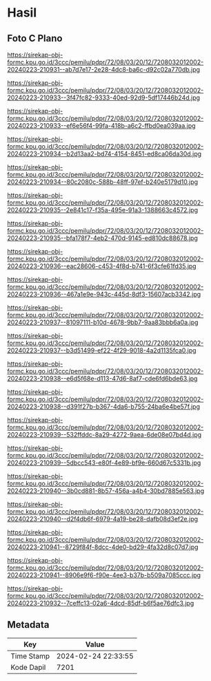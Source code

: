 # Hasil

## Foto C Plano

https://sirekap-obj-formc.kpu.go.id/3ccc/pemilu/pdpr/72/08/03/20/12/7208032012002-20240223-210931--ab7d7e17-2e28-4dc8-ba6c-d92c02a770db.jpg

https://sirekap-obj-formc.kpu.go.id/3ccc/pemilu/pdpr/72/08/03/20/12/7208032012002-20240223-210933--3f47fc82-9333-40ed-92d9-5df17446b24d.jpg

https://sirekap-obj-formc.kpu.go.id/3ccc/pemilu/pdpr/72/08/03/20/12/7208032012002-20240223-210933--ef6e56f4-99fa-418b-a6c2-ffbd0ea039aa.jpg

https://sirekap-obj-formc.kpu.go.id/3ccc/pemilu/pdpr/72/08/03/20/12/7208032012002-20240223-210934--b2d13aa2-bd74-4154-8451-ed8ca06da30d.jpg

https://sirekap-obj-formc.kpu.go.id/3ccc/pemilu/pdpr/72/08/03/20/12/7208032012002-20240223-210934--80c2080c-588b-48ff-97ef-b240e5179d10.jpg

https://sirekap-obj-formc.kpu.go.id/3ccc/pemilu/pdpr/72/08/03/20/12/7208032012002-20240223-210935--2e841c17-f35a-495e-91a3-1388663c4572.jpg

https://sirekap-obj-formc.kpu.go.id/3ccc/pemilu/pdpr/72/08/03/20/12/7208032012002-20240223-210935--bfa178f7-4eb2-470d-9145-ed810dc88678.jpg

https://sirekap-obj-formc.kpu.go.id/3ccc/pemilu/pdpr/72/08/03/20/12/7208032012002-20240223-210936--eac28606-c453-4f8d-b741-6f3cfe61fd35.jpg

https://sirekap-obj-formc.kpu.go.id/3ccc/pemilu/pdpr/72/08/03/20/12/7208032012002-20240223-210936--467a1e9e-943c-445d-8df3-15607acb3342.jpg

https://sirekap-obj-formc.kpu.go.id/3ccc/pemilu/pdpr/72/08/03/20/12/7208032012002-20240223-210937--81097111-b10d-4678-9bb7-9aa83bbb6a0a.jpg

https://sirekap-obj-formc.kpu.go.id/3ccc/pemilu/pdpr/72/08/03/20/12/7208032012002-20240223-210937--b3d51499-ef22-4f29-9018-4a2d1135fca0.jpg

https://sirekap-obj-formc.kpu.go.id/3ccc/pemilu/pdpr/72/08/03/20/12/7208032012002-20240223-210938--e6d5f68e-d113-47d6-8af7-cde6fd6bde63.jpg

https://sirekap-obj-formc.kpu.go.id/3ccc/pemilu/pdpr/72/08/03/20/12/7208032012002-20240223-210938--d391f27b-b367-4da6-b755-24ba6e4be57f.jpg

https://sirekap-obj-formc.kpu.go.id/3ccc/pemilu/pdpr/72/08/03/20/12/7208032012002-20240223-210939--532ffddc-8a29-4272-9aea-6de08e07bd4d.jpg

https://sirekap-obj-formc.kpu.go.id/3ccc/pemilu/pdpr/72/08/03/20/12/7208032012002-20240223-210939--5dbcc543-e80f-4e89-bf9e-660d67c5331b.jpg

https://sirekap-obj-formc.kpu.go.id/3ccc/pemilu/pdpr/72/08/03/20/12/7208032012002-20240223-210940--3b0cd881-8b57-456a-a4b4-30bd7885e563.jpg

https://sirekap-obj-formc.kpu.go.id/3ccc/pemilu/pdpr/72/08/03/20/12/7208032012002-20240223-210940--d2f4db6f-6979-4a19-be28-dafb08d3ef2e.jpg

https://sirekap-obj-formc.kpu.go.id/3ccc/pemilu/pdpr/72/08/03/20/12/7208032012002-20240223-210941--8729f84f-8dcc-4de0-bd29-4fa32d8c07d7.jpg

https://sirekap-obj-formc.kpu.go.id/3ccc/pemilu/pdpr/72/08/03/20/12/7208032012002-20240223-210941--8906e9f6-f90e-4ee3-b37b-b509a7085ccc.jpg

https://sirekap-obj-formc.kpu.go.id/3ccc/pemilu/pdpr/72/08/03/20/12/7208032012002-20240223-210932--7ceffc13-02a6-4dcd-85df-b6f5ae76dfc3.jpg


## Metadata

| Key        | Value               |
| ---------- | ------------------- |
| Time Stamp | 2024-02-24 22:33:55 |
| Kode Dapil | 7201                |



